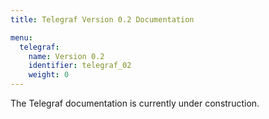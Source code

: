 ```yaml
---
title: Telegraf Version 0.2 Documentation

menu:
  telegraf:
    name: Version 0.2
    identifier: telegraf_02
    weight: 0
---
```


The Telegraf documentation is currently under construction.
